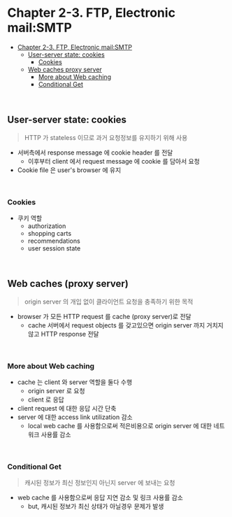 # Chapter 2-3. FTP, Electronic mail:SMTP
<!-- TOC -->

- [Chapter 2-3. FTP, Electronic mail:SMTP](#chapter-2-3-ftp-electronic-mailsmtp)
    - [User-server state: cookies](#user-server-state-cookies)
        - [Cookies](#cookies)
    - [Web caches proxy server](#web-caches-proxy-server)
        - [More about Web caching](#more-about-web-caching)
        - [Conditional Get](#conditional-get)

<!-- /TOC -->

<br>

## User-server state: cookies

> HTTP 가 stateless 이므로 과거 요청정보를 유지하기 위해 사용

- 서버측에서 response message 에 cookie header 를 전달
    - 이후부터 client 에서 request message 에 cookie 를 담아서 요청
- Cookie file 은 user's browser 에 유지

<br>

### Cookies

- 쿠키 역할
    - authorization
    - shopping carts
    - recommendations
    - user session state

<br>

## Web caches (proxy server)

> origin server 의 개입 없이 클라이언트 요청을 충족하기 위한 목적

- browser 가 모든 HTTP request 를 cache (proxy server)로 전달
    - cache 서버에서 request objects 를 갖고있으면 origin server 까지 거치지 않고 HTTP response 전달

<br>

### More about Web caching

- cache 는 client 와 server 역할을 둘다 수행
    - origin server 로 요청
    - client 로 응답
- client request 에 대한 응답 시간 단축
- server 에 대한 access link utilization 감소
    - local web cache 를 사용함으로써 적은비용으로 origin server 에 대한 네트워크 사용률 감소

<br>

### Conditional Get

> 캐시된 정보가 최신 정보인지 아닌지 server 에 보내는 요청

- web cache 를 사용함으로써 응답 지연 감소 및 링크 사용률 감소
    - but, 캐시된 정보가 최신 상태가 아닐경우 문제가 발생

